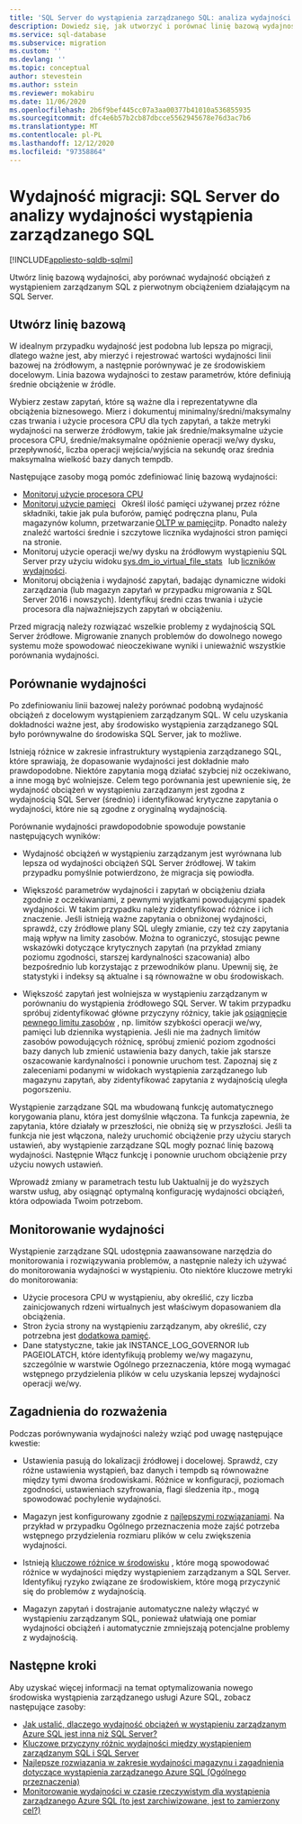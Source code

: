 ```yaml
---
title: 'SQL Server do wystąpienia zarządzanego SQL: analiza wydajności'
description: Dowiedz się, jak utworzyć i porównać linię bazową wydajności podczas migrowania baz danych SQL Server do wystąpienia zarządzanego Azure SQL.
ms.service: sql-database
ms.subservice: migration
ms.custom: ''
ms.devlang: ''
ms.topic: conceptual
author: stevestein
ms.author: sstein
ms.reviewer: mokabiru
ms.date: 11/06/2020
ms.openlocfilehash: 2b6f9bef445cc07a3aa00377b41010a536855935
ms.sourcegitcommit: dfc4e6b57b2cb87dbcce5562945678e76d3ac7b6
ms.translationtype: MT
ms.contentlocale: pl-PL
ms.lasthandoff: 12/12/2020
ms.locfileid: "97358864"
---
```

# <a name="migration-performance-sql-server-to-sql-managed-instance-performance-analysis"></a>Wydajność migracji: SQL Server do analizy wydajności wystąpienia zarządzanego SQL
[!INCLUDE[appliesto-sqldb-sqlmi](../../includes/appliesto-sqlmi.md)]

Utwórz linię bazową wydajności, aby porównać wydajność obciążeń z wystąpieniem zarządzanym SQL z pierwotnym obciążeniem działającym na SQL Server. 

## <a name="create-a-baseline"></a>Utwórz linię bazową

W idealnym przypadku wydajność jest podobna lub lepsza po migracji, dlatego ważne jest, aby mierzyć i rejestrować wartości wydajności linii bazowej na źródłowym, a następnie porównywać je ze środowiskiem docelowym. Linia bazowa wydajności to zestaw parametrów, które definiują średnie obciążenie w źródle. 

Wybierz zestaw zapytań, które są ważne dla i reprezentatywne dla obciążenia biznesowego. Mierz i dokumentuj minimalny/średni/maksymalny czas trwania i użycie procesora CPU dla tych zapytań, a także metryki wydajności na serwerze źródłowym, takie jak średnie/maksymalne użycie procesora CPU, średnie/maksymalne opóźnienie operacji we/wy dysku, przepływność, liczba operacji wejścia/wyjścia na sekundę oraz średnia maksymalna wielkość bazy danych tempdb. 

Następujące zasoby mogą pomóc zdefiniować linię bazową wydajności: 

   - [Monitoruj użycie procesora CPU ](https://techcommunity.microsoft.com/t5/azure-sql-database/monitor-cpu-usage-on-sql-server-and-azure-sql/ba-p/680777#M131)
   - [Monitoruj użycie pamięci](/sql/relational-databases/performance-monitor/monitor-memory-usage)   Określ ilość pamięci używanej przez różne składniki, takie jak pula buforów, pamięć podręczna planu, Pula magazynów kolumn, przetwarzanie [OLTP w pamięci](/sql/relational-databases/in-memory-oltp/monitor-and-troubleshoot-memory-usage)itp. Ponadto należy znaleźć wartości średnie i szczytowe licznika wydajności stron pamięci na stronie. 
   - Monitoruj użycie operacji we/wy dysku na źródłowym wystąpieniu SQL Server przy użyciu widoku [sys.dm_io_virtual_file_stats](/sql/relational-databases/system-dynamic-management-views/sys-dm-io-virtual-file-stats-transact-sql)   lub [liczników wydajności](/sql/relational-databases/performance-monitor/monitor-disk-usage). 
   - Monitoruj obciążenia i wydajność zapytań, badając dynamiczne widoki zarządzania (lub magazyn zapytań w przypadku migrowania z SQL Server 2016 i nowszych). Identyfikuj średni czas trwania i użycie procesora dla najważniejszych zapytań w obciążeniu. 

Przed migracją należy rozwiązać wszelkie problemy z wydajnością SQL Server źródłowe. Migrowanie znanych problemów do dowolnego nowego systemu może spowodować nieoczekiwane wyniki i unieważnić wszystkie porównania wydajności. 


## <a name="compare-performance"></a>Porównanie wydajności 

Po zdefiniowaniu linii bazowej należy porównać podobną wydajność obciążeń z docelowym wystąpieniem zarządzanym SQL. W celu uzyskania dokładności ważne jest, aby środowisko wystąpienia zarządzanego SQL było porównywalne do środowiska SQL Server, jak to możliwe. 

Istnieją różnice w zakresie infrastruktury wystąpienia zarządzanego SQL, które sprawiają, że dopasowanie wydajności jest dokładnie mało prawdopodobne. Niektóre zapytania mogą działać szybciej niż oczekiwano, a inne mogą być wolniejsze. Celem tego porównania jest upewnienie się, że wydajność obciążeń w wystąpieniu zarządzanym jest zgodna z wydajnością SQL Server (średnio) i identyfikować krytyczne zapytania o wydajności, które nie są zgodne z oryginalną wydajnością. 

Porównanie wydajności prawdopodobnie spowoduje powstanie następujących wyników: 

- Wydajność obciążeń w wystąpieniu zarządzanym jest wyrównana lub lepsza od wydajności obciążeń SQL Server źródłowej. W takim przypadku pomyślnie potwierdzono, że migracja się powiodła. 

- Większość parametrów wydajności i zapytań w obciążeniu działa zgodnie z oczekiwaniami, z pewnymi wyjątkami powodującymi spadek wydajności. W takim przypadku należy zidentyfikować różnice i ich znaczenie. Jeśli istnieją ważne zapytania o obniżonej wydajności, sprawdź, czy źródłowe plany SQL uległy zmianie, czy też czy zapytania mają wpływ na limity zasobów. Można to ograniczyć, stosując pewne wskazówki dotyczące krytycznych zapytań (na przykład zmiany poziomu zgodności, starszej kardynalności szacowania) albo bezpośrednio lub korzystając z przewodników planu. Upewnij się, że statystyki i indeksy są aktualne i są równoważne w obu środowiskach. 

- Większość zapytań jest wolniejsza w wystąpieniu zarządzanym w porównaniu do wystąpienia źródłowego SQL Server. W takim przypadku spróbuj zidentyfikować główne przyczyny różnicy, takie jak [osiągnięcie pewnego limitu zasobów](../../managed-instance/resource-limits.md#service-tier-characteristics) , np. limitów szybkości operacji we/wy, pamięci lub dziennika wystąpienia. Jeśli nie ma żadnych limitów zasobów powodujących różnicę, spróbuj zmienić poziom zgodności bazy danych lub zmienić ustawienia bazy danych, takie jak starsze oszacowanie kardynalności i ponownie uruchom test. Zapoznaj się z zaleceniami podanymi w widokach wystąpienia zarządzanego lub magazynu zapytań, aby zidentyfikować zapytania z wydajnością uległa pogorszeniu. 

Wystąpienie zarządzane SQL ma wbudowaną funkcję automatycznego korygowania planu, która jest domyślnie włączona. Ta funkcja zapewnia, że zapytania, które działały w przeszłości, nie obniżą się w przyszłości. Jeśli ta funkcja nie jest włączona, należy uruchomić obciążenie przy użyciu starych ustawień, aby wystąpienie zarządzane SQL mogły poznać linię bazową wydajności. Następnie Włącz funkcję i ponownie uruchom obciążenie przy użyciu nowych ustawień. 

Wprowadź zmiany w parametrach testu lub Uaktualnij je do wyższych warstw usług, aby osiągnąć optymalną konfigurację wydajności obciążeń, która odpowiada Twoim potrzebom. 

## <a name="monitor-performance"></a>Monitorowanie wydajności 

Wystąpienie zarządzane SQL udostępnia zaawansowane narzędzia do monitorowania i rozwiązywania problemów, a następnie należy ich używać do monitorowania wydajności w wystąpieniu. Oto niektóre kluczowe metryki do monitorowania: 

- Użycie procesora CPU w wystąpieniu, aby określić, czy liczba zainicjowanych rdzeni wirtualnych jest właściwym dopasowaniem dla obciążenia. 
- Stron życia strony na wystąpieniu zarządzanym, aby określić, czy potrzebna jest [dodatkowa pamięć](https://techcommunity.microsoft.com/t5/azure-sql-database/do-you-need-more-memory-on-azure-sql-managed-instance/ba-p/563444).
-  Dane statystyczne, takie jak INSTANCE_LOG_GOVERNOR lub PAGEIOLATCH, które identyfikują problemy we/wy magazynu, szczególnie w warstwie Ogólnego przeznaczenia, które mogą wymagać wstępnego przydzielenia plików w celu uzyskania lepszej wydajności operacji we/wy. 


## <a name="considerations"></a>Zagadnienia do rozważenia  

Podczas porównywania wydajności należy wziąć pod uwagę następujące kwestie: 

- Ustawienia pasują do lokalizacji źródłowej i docelowej. Sprawdź, czy różne ustawienia wystąpień, baz danych i tempdb są równoważne między tymi dwoma środowiskami. Różnice w konfiguracji, poziomach zgodności, ustawieniach szyfrowania, flagi śledzenia itp., mogą spowodować pochylenie wydajności. 

- Magazyn jest konfigurowany zgodnie z [najlepszymi rozwiązaniami](https://techcommunity.microsoft.com/t5/datacat/storage-performance-best-practices-and-considerations-for-azure/ba-p/305525). Na przykład w przypadku Ogólnego przeznaczenia może zajść potrzeba wstępnego przydzielenia rozmiaru plików w celu zwiększenia wydajności. 

- Istnieją [kluczowe różnice w środowisku](https://azure.microsoft.com/blog/key-causes-of-performance-differences-between-sql-managed-instance-and-sql-server/) , które mogą spowodować różnice w wydajności między wystąpieniem zarządzanym a SQL Server. Identyfikuj ryzyko związane ze środowiskiem, które mogą przyczynić się do problemów z wydajnością. 

- Magazyn zapytań i dostrajanie automatyczne należy włączyć w wystąpieniu zarządzanym SQL, ponieważ ułatwiają one pomiar wydajności obciążeń i automatycznie zmniejszają potencjalne problemy z wydajnością. 



## <a name="next-steps"></a>Następne kroki

Aby uzyskać więcej informacji na temat optymalizowania nowego środowiska wystąpienia zarządzanego usługi Azure SQL, zobacz następujące zasoby: 

- [Jak ustalić, dlaczego wydajność obciążeń w wystąpieniu zarządzanym Azure SQL jest inna niż SQL Server?](https://medium.com/azure-sqldb-managed-instance/what-to-do-when-azure-sql-managed-instance-is-slower-than-sql-server-dd39942aaadd)
- [Kluczowe przyczyny różnic wydajności między wystąpieniem zarządzanym SQL i SQL Server](https://azure.microsoft.com/blog/key-causes-of-performance-differences-between-sql-managed-instance-and-sql-server/)
- [Najlepsze rozwiązania w zakresie wydajności magazynu i zagadnienia dotyczące wystąpienia zarządzanego Azure SQL (Ogólnego przeznaczenia)](https://techcommunity.microsoft.com/t5/datacat/storage-performance-best-practices-and-considerations-for-azure/ba-p/305525)
- [Monitorowanie wydajności w czasie rzeczywistym dla wystąpienia zarządzanego Azure SQL (to jest zarchiwizowane, jest to zamierzony cel?)](/archive/blogs/sqlcat/real-time-performance-monitoring-for-azure-sql-database-managed-instance)